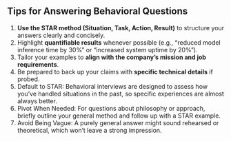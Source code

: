 ## **Tips for Answering Behavioral Questions**
1. **Use the STAR method (Situation, Task, Action, Result)** to structure your answers clearly and concisely.
2. Highlight **quantifiable results** whenever possible (e.g., “reduced model inference time by 30%” or “increased system uptime by 20%”).
3. Tailor your examples to **align with the company’s mission and job requirements**.
4. Be prepared to back up your claims with **specific technical details** if probed.
5. Default to STAR: Behavioral interviews are designed to assess how you’ve handled situations in the past, so specific experiences are almost always better.
6. Pivot When Needed: For questions about philosophy or approach, briefly outline your general method and follow up with a STAR example.
7. Avoid Being Vague: A purely general answer might sound rehearsed or theoretical, which won’t leave a strong impression.